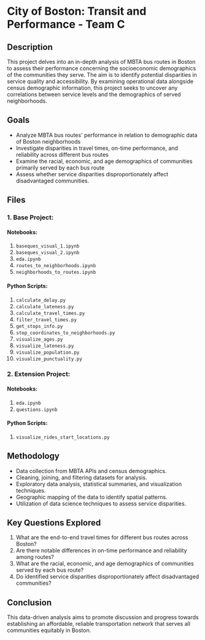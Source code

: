 # City of Boston: Transit and Performance - Team C

## Description
This project delves into an in-depth analysis of MBTA bus routes in Boston to assess their performance concerning the socioeconomic demographics of the communities they serve. The aim is to identify potential disparities in service quality and accessibility. By examining operational data alongside census demographic information, this project seeks to uncover any correlations between service levels and the demographics of served neighborhoods.

## Goals
- Analyze MBTA bus routes' performance in relation to demographic data of Boston neighborhoods
- Investigate disparities in travel times, on-time performance, and reliability across different bus routes
- Examine the racial, economic, and age demographics of communities primarily served by each bus route
- Assess whether service disparities disproportionately affect disadvantaged communities.

## Files

### 1. Base Project:
#### Notebooks:
1. `baseques_visual_1.ipynb`
2. `baseques_visual_2.ipynb`
3. `eda.ipynb`
4. `routes_to_neighborhoods.ipynb`
5. `neighborhoods_to_routes.ipynb`

#### Python Scripts:
1. `calculate_delay.py`
2. `calculate_lateness.py`
3. `calculate_travel_times.py`
4. `filter_travel_times.py`
5. `get_stops_info.py`
6. `stop_coordinates_to_neighborhoods.py`
7. `visualize_ages.py`
8. `visualize_lateness.py`
9. `visualize_population.py`
10. `visualize_punctuality.py`

### 2. Extension Project:
#### Notebooks:
1. `eda.ipynb`
2. `questions.ipynb`

#### Python Scripts:
1. `visualize_rides_start_locations.py`

## Methodology
- Data collection from MBTA APIs and census demographics.
- Cleaning, joining, and filtering datasets for analysis.
- Exploratory data analysis, statistical summaries, and visualization techniques.
- Geographic mapping of the data to identify spatial patterns.
- Utilization of data science techniques to assess service disparities.

## Key Questions Explored
1. What are the end-to-end travel times for different bus routes across Boston?
2. Are there notable differences in on-time performance and reliability among routes?
3. What are the racial, economic, and age demographics of communities served by each bus route?
4. Do identified service disparities disproportionately affect disadvantaged communities?

## Conclusion
This data-driven analysis aims to promote discussion and progress towards establishing an affordable, reliable transportation network that serves all communities equitably in Boston.